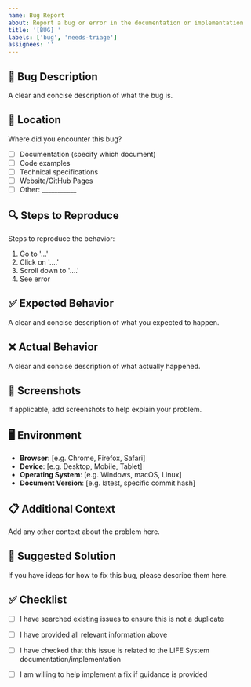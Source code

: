 ```yaml
---
name: Bug Report
about: Report a bug or error in the documentation or implementation
title: '[BUG] '
labels: ['bug', 'needs-triage']
assignees: ''
---
```


## 🐛 Bug Description
A clear and concise description of what the bug is.

## 📍 Location
Where did you encounter this bug?
- [ ] Documentation (specify which document)
- [ ] Code examples
- [ ] Technical specifications
- [ ] Website/GitHub Pages
- [ ] Other: ___________

## 🔍 Steps to Reproduce
Steps to reproduce the behavior:
1. Go to '...'
2. Click on '....'
3. Scroll down to '....'
4. See error

## ✅ Expected Behavior
A clear and concise description of what you expected to happen.

## ❌ Actual Behavior
A clear and concise description of what actually happened.

## 📸 Screenshots
If applicable, add screenshots to help explain your problem.

## 🖥️ Environment
- **Browser**: [e.g. Chrome, Firefox, Safari]
- **Device**: [e.g. Desktop, Mobile, Tablet]
- **Operating System**: [e.g. Windows, macOS, Linux]
- **Document Version**: [e.g. latest, specific commit hash]

## 📋 Additional Context
Add any other context about the problem here.

## 🎯 Suggested Solution
If you have ideas for how to fix this bug, please describe them here.

## ✅ Checklist
- [ ] I have searched existing issues to ensure this is not a duplicate
- [ ] I have provided all relevant information above
- [ ] I have checked that this issue is related to the LIFE System documentation/implementation
- [ ] I am willing to help implement a fix if guidance is provided

